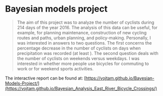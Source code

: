 # Bayesian models project

> The aim of this project was to analyze the number of cyclists during 214 days of the year 2016. The analysis of this data can be useful, for example, for planning maintenance, construction of new cycling routes and paths, urban planning, and policy-making. Personally, I was interested in answers to two questions. The first concerns the percentage decrease in the number of cyclists on days when precipitation was recorded (at least
). The second question deals with the number of cyclists on weekends versus weekdays. I was interested in whether more people use bicycles for commuting to work or for weekend sports activities. 



The interactive report can be found at: [https://vojtam.github.io/Bayesian-Models-Project/](https://vojtam.github.io/Bayesian_Analysis_East_River_Bicycle_Crossings/)

